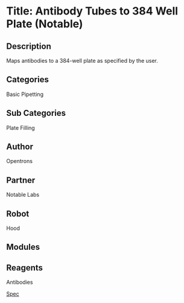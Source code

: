 # Title: Antibody Tubes to 384 Well Plate (Notable)

## Description
Maps antibodies to a 384-well plate as specified by the user.

## Categories
Basic Pipetting

## Sub Categories
Plate Filling

## Author
Opentrons

## Partner
Notable Labs

## Robot
Hood

## Modules

## Reagents
Antibodies

[Spec](https://docs.google.com/document/d/1dq0XLRxoC7R5F8cV4ddQsidbXYMRVLTaNYUC-J7w-EA/edit)
